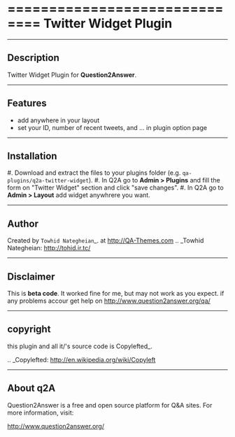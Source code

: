 ==============================
Twitter Widget Plugin
==============================
-----------
Description
-----------
Twitter Widget Plugin for **Question2Answer**.

--------
Features
--------
- add anywhere in your layout
- set your ID, number of recent tweets, and ... in plugin option page

------------
Installation
------------
#. Download and extract the files to your plugins folder (e.g. `qa-plugins/q2a-twitter-widget`).
#. In Q2A go to **Admin > Plugins** and fill the form on "Twitter Widget" section and click "save changes".
#. In Q2A go to **Admin > Layout** add widget anywhrere you want.

-------------
Author
-------------
Created by `Towhid Nategheian`_.
at http://QA-Themes.com
.. _Towhid Nategheian: http://tohid.ir.tc/

----------
Disclaimer
----------
This is **beta code**. It worked fine for me, but may not work as you expect. if any problems accour get help on http://www.question2answer.org/qa/

-------
copyright
-------
this plugin and all it/'s source code is Copylefted_.

.. _Copylefted: http://en.wikipedia.org/wiki/Copyleft

---------
About q2A
---------
Question2Answer is a free and open source platform for Q&A sites. For more information, visit:

http://www.question2answer.org/